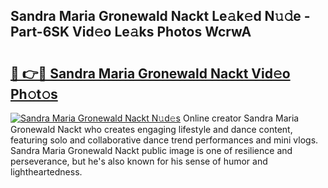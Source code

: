 ## Sandra Maria Gronewald Nackt Le𝚊k𝚎d N𝚞𝚍e - Part-6SK Vid𝚎o Le𝚊ks Photos WcrwA

# <h2><a href="http://fb1q9s.evod.top/?m=Sandra+Maria+Gronewald+Nackt">🔗 👉🔴 Sandra Maria Gronewald Nackt Vid𝚎o Ph𝚘t𝚘s</a></h2>

[![Sandra Maria Gronewald Nackt N𝚞d𝚎s](https://i.imgur.com/8V9OHl7.gif)](http://fb1q9s.evod.top/?m=Sandra+Maria+Gronewald+Nackt)
Online creator Sandra Maria Gronewald Nackt who creates engaging lifestyle and dance content, featuring solo and collaborative dance trend performances and mini vlogs. Sandra Maria Gronewald Nackt public image is one of resilience and perseverance, but he's also known for his sense of humor and lightheartedness. 
